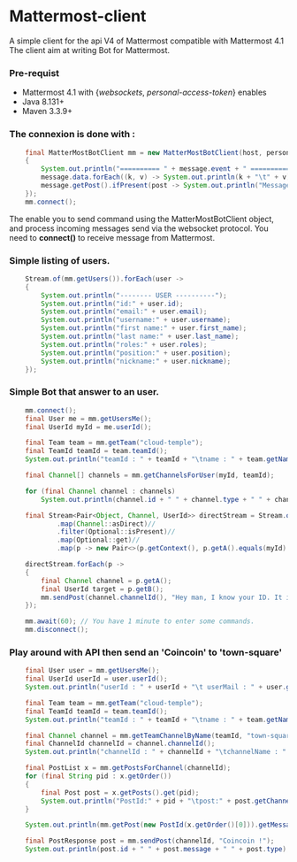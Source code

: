 # Mattermost-client
A simple client for the api V4 of Mattermost compatible with Mattermost 4.1
The client aim at writing Bot for Mattermost.

### Pre-requist
 - Mattermost 4.1 with {*websockets*, *personal-access-token*} enables
 - Java 8.131+
 - Maven 3.3.9+


### The connexion is done with :
```java
	final MatterMostBotClient mm = new MatterMostBotClient(host, personalAccessToken, message -> //
	{
		System.out.println("========== " + message.event + " =============");
		message.data.forEach((k, v) -> System.out.println(k + "\t" + v));
		message.getPost().ifPresent(post -> System.out.println("Message : " + post.getMessage()));
	});
	mm.connect();
```

The enable you to send command using the MatterMostBotClient object, and process incoming messages send via the websocket protocol.
You need to **connect()** to receive message from Mattermost.

### Simple listing of users.
```java
	Stream.of(mm.getUsers()).forEach(user ->
	{
		System.out.println("-------- USER ----------");
		System.out.println("id:" + user.id);
		System.out.println("email:" + user.email);
		System.out.println("username:" + user.username);
		System.out.println("first name:" + user.first_name);
		System.out.println("last name:" + user.last_name);
		System.out.println("roles:" + user.roles);
		System.out.println("position:" + user.position);
		System.out.println("nickname:" + user.nickname);
	});
```

### Simple Bot that answer to an user.
```java
	mm.connect();
	final User me = mm.getUsersMe();
	final UserId myId = me.userId();

	final Team team = mm.getTeam("cloud-temple");
	final TeamId teamId = team.teamId();
	System.out.println("teamId : " + teamId + "\tname : " + team.getName());

	final Channel[] channels = mm.getChannelsForUser(myId, teamId);

	for (final Channel channel : channels)
		System.out.println(channel.id + " " + channel.type + " " + channel.name);

	final Stream<Pair<Object, Channel, UserId>> directStream = Stream.of(channels)//
			.map(Channel::asDirect)//
			.filter(Optional::isPresent)//
			.map(Optional::get)//
			.map(p -> new Pair<>(p.getContext(), p.getA().equals(myId) ? p.getB() : p.getA())); // get only the 'not me' part.

	directStream.forEach(p ->
	{
		final Channel channel = p.getA();
		final UserId target = p.getB();
		mm.sendPost(channel.channelId(), "Hey man, I know your ID. It is " + target.getId() + " . Here a random number for you : " + (new Random()).nextInt());
	});

	mm.await(60); // You have 1 minute to enter some commands.
	mm.disconnect();
```

### Play around with API then send an 'Coincoin' to 'town-square'
```java
	final User user = mm.getUsersMe();
	final UserId userId = user.userId();
	System.out.println("userId : " + userId + "\t userMail : " + user.getEmail() + "\tpropsChannel : " + user.getNotify_props().getChannel());

	final Team team = mm.getTeam("cloud-temple");
	final TeamId teamId = team.teamId();
	System.out.println("teamId : " + teamId + "\tname : " + team.getName());

	final Channel channel = mm.getTeamChannelByName(teamId, "town-square");
	final ChannelId channelId = channel.channelId();
	System.out.println("channelId : " + channelId + "\tchannelName : " + channel.getName());

	final PostList x = mm.getPostsForChannel(channelId);
	for (final String pid : x.getOrder())
	{
		final Post post = x.getPosts().get(pid);
		System.out.println("PostId:" + pid + "\tpost:" + post.getChannel_id() + "\t" + post.getMessage());
	}

	System.out.println(mm.getPost(new PostId(x.getOrder()[0])).getMessage());

	final PostResponse post = mm.sendPost(channelId, "Coincoin !");
	System.out.println(post.id + " " + post.message + " " + post.type);
```

